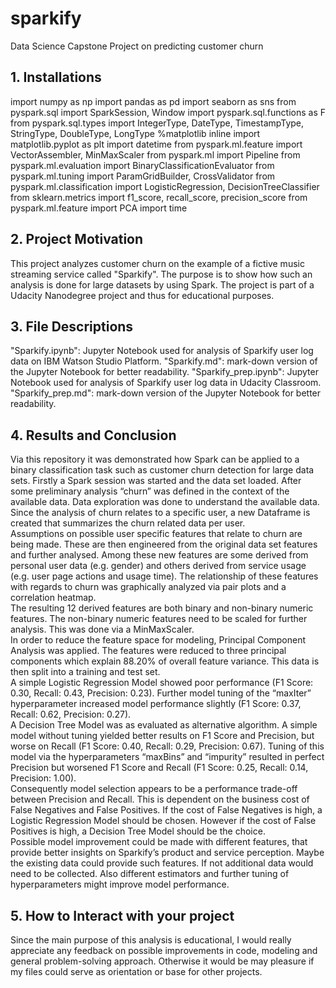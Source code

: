 # sparkify
Data Science Capstone Project on predicting customer churn

## 1. Installations ##
import numpy as np
import pandas as pd
import seaborn as sns
from pyspark.sql import SparkSession, Window
import pyspark.sql.functions as F
from pyspark.sql.types import IntegerType, DateType, TimestampType, StringType, DoubleType, LongType
%matplotlib inline
import matplotlib.pyplot as plt
import datetime
from pyspark.ml.feature import VectorAssembler, MinMaxScaler
from pyspark.ml import Pipeline
from pyspark.ml.evaluation import BinaryClassificationEvaluator
from pyspark.ml.tuning import ParamGridBuilder, CrossValidator
from pyspark.ml.classification import LogisticRegression, DecisionTreeClassifier
from sklearn.metrics import f1_score, recall_score, precision_score
from pyspark.ml.feature import PCA
import time 

## 2. Project Motivation ##
This project analyzes customer churn on the example of a fictive music streaming service called "Sparkify". The purpose is to show how such an analysis is done for large datasets by using Spark. The project is part of a Udacity Nanodegree project and thus for educational purposes.

## 3. File Descriptions ##
"Sparkify.ipynb": Jupyter Notebook used for analysis of Sparkify user log data on IBM Watson Studio Platform.
"Sparkify.md": mark-down version of the Jupyter Notebook for better readability.
"Sparkify_prep.ipynb": Jupyter Notebook used for analysis of Sparkify user log data in Udacity Classroom.
"Sparkify_prep.md": mark-down version of the Jupyter Notebook for better readability.

## 4. Results and Conclusion ##
Via this repository it was demonstrated how Spark can be applied to a binary classification task such as customer churn detection for large data sets.
Firstly a Spark session was started and the data set loaded. After some preliminary analysis “churn” was defined in the context of the available data. Data exploration was done to understand the available data. Since the analysis of churn relates to a specific user, a new Dataframe is created that summarizes the churn related data per user.<br/>
Assumptions on possible user specific features that relate to churn are being made. These are then engineered from the original data set features and further analysed. Among these new features are some derived from personal user data (e.g. gender) and others derived from service usage (e.g. user page actions and usage time). The relationship of these features with regards to churn was graphically analyzed via pair plots and a correlation heatmap.<br/>
The resulting 12 derived features are both binary and non-binary numeric features. The non-binary numeric features need to be scaled for further analysis. This was done via a MinMaxScaler.<br/>
In order to reduce the feature space for modeling, Principal Component Analysis was applied. The features were reduced to three principal components which explain 88.20% of overall feature variance. This data is then split into a training and test set.<br/>
A simple Logistic Regression Model showed poor performance (F1 Score: 0.30, Recall: 0.43, Precision: 0.23). Further model tuning of the “maxIter” hyperparameter increased model performance slightly (F1 Score: 0.37, Recall: 0.62, Precision: 0.27).<br/>
A Decision Tree Model was as evaluated as alternative algorithm. A simple model without tuning yielded better results on F1 Score and Precision, but worse on Recall (F1 Score: 0.40, Recall: 0.29, Precision: 0.67). Tuning of this model via the hyperparameters “maxBins” and “impurity” resulted in perfect Precision but worsened F1 Score and Recall (F1 Score: 0.25, Recall: 0.14, Precision: 1.00).<br/>
Consequently model selection appears to be a performance trade-off between Precision and Recall. This is dependent on the business cost of False Negatives and False Positives. If the cost of False Negatives is high, a Logistic Regression Model should be chosen. However if the cost of False Positives is high, a Decision Tree Model should be the choice.<br/>
Possible model improvement could be made with different features, that provide better insights on Sparkify’s product and service perception. Maybe the existing data could provide such features. If not additional data would need to be collected. Also different estimators and further tuning of hyperparameters might improve model performance.

## 5. How to Interact with your project ##
Since the main purpose of this analysis is educational, I would really appreciate any feedback on possible improvements in code, modeling and general problem-solving approach. Otherwise it would be may pleasure if my files could serve as orientation or base for other projects.
